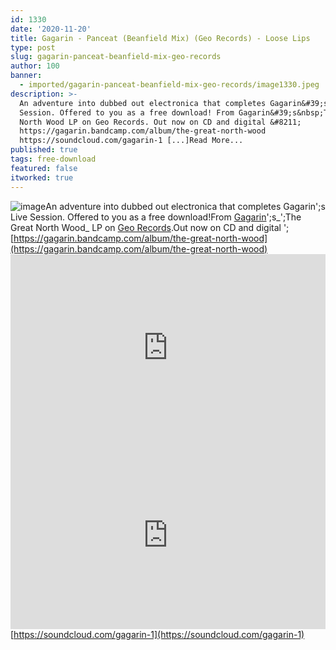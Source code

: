 ```yaml
---
id: 1330
date: '2020-11-20'
title: Gagarin - Panceat (Beanfield Mix) (Geo Records) - Loose Lips
type: post
slug: gagarin-panceat-beanfield-mix-geo-records
author: 100
banner:
  - imported/gagarin-panceat-beanfield-mix-geo-records/image1330.jpeg
description: >-
  An adventure into dubbed out electronica that completes Gagarin&#39;s Live
  Session. Offered to you as a free download! From Gagarin&#39;s&nbsp;The Great
  North Wood LP on Geo Records. Out now on CD and digital &#8211;
  https://gagarin.bandcamp.com/album/the-great-north-wood
  https://soundcloud.com/gagarin-1 [...]Read More...
published: true
tags: free-download
featured: false
itworked: true
---
```

![image](../imported/gagarin-panceat-beanfield-mix-geo-records/image1330.jpeg)An adventure into dubbed out electronica that completes Gagarin';s Live Session. Offered to you as a free download!From [Gagarin](https://gagarin.bandcamp.com/)';s_';The Great North Wood_ LP on [Geo Records](https://georecords.kudosrecords.co.uk/).Out now on CD and digital '; [https://gagarin.bandcamp.com/album/the-great-north-wood](https://gagarin.bandcamp.com/album/the-great-north-wood)<iframe width='100%' height='300' scrolling='no' frameborder='no' allow='autoplay' src='https://w.soundcloud.com/player/?url=https%3A//api.soundcloud.com/tracks/932923921&color=%23ff5500&auto_play=false&hide_related=false&show_comments=true&show_user=true&show_reposts=false&show_teaser=true'></iframe><iframe width='100%' height='300' scrolling='no' frameborder='no' allow='autoplay' src='https://www.youtube.com/embed/hmCxF07ctJI'></iframe>[](https://soundcloud.com/gagarin-1)[](https://soundcloud.com/gagarin-1)[https://soundcloud.com/gagarin-1](https://soundcloud.com/gagarin-1)